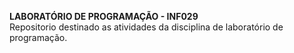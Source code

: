 **LABORATÓRIO DE PROGRAMAÇÃO - INF029**  
Repositorio destinado as atividades da disciplina de laboratório de programação.  
